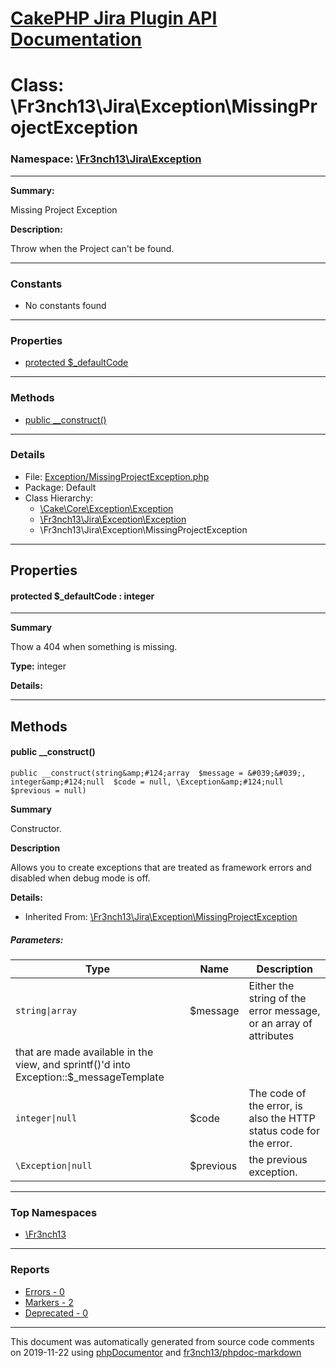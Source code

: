 # [CakePHP Jira Plugin API Documentation](../home.md)

# Class: \Fr3nch13\Jira\Exception\MissingProjectException
### Namespace: [\Fr3nch13\Jira\Exception](../namespaces/Fr3nch13.Jira.Exception.md)
---
**Summary:**

Missing Project Exception

**Description:**

Throw when the Project can't be found.

---
### Constants
* No constants found
---
### Properties
* [protected $_defaultCode](../classes/Fr3nch13.Jira.Exception.MissingProjectException.md#property__defaultCode)
---
### Methods
* [public __construct()](../classes/Fr3nch13.Jira.Exception.MissingProjectException.md#method___construct)
---
### Details
* File: [Exception/MissingProjectException.php](../files/Exception.MissingProjectException.md)
* Package: Default
* Class Hierarchy:  
  * [\Cake\Core\Exception\Exception]()
  * [\Fr3nch13\Jira\Exception\Exception](../classes/Fr3nch13.Jira.Exception.Exception.md)
  * \Fr3nch13\Jira\Exception\MissingProjectException
---
## Properties
<a name="property__defaultCode"></a>
#### protected $_defaultCode : integer
---
**Summary**

Thow a 404 when something is missing.

**Type:** integer

**Details:**



---
## Methods
<a name="method___construct" class="anchor"></a>
#### public __construct() 

```
public __construct(string&amp;#124;array  $message = &#039;&#039;, integer&amp;#124;null  $code = null, \Exception&amp;#124;null  $previous = null) 
```

**Summary**

Constructor.

**Description**

Allows you to create exceptions that are treated as framework errors and disabled
when debug mode is off.

**Details:**
* Inherited From: [\Fr3nch13\Jira\Exception\MissingProjectException](../classes/Fr3nch13.Jira.Exception.MissingProjectException.md)
##### Parameters:
| Type | Name | Description |
| ---- | ---- | ----------- |
| <code>string&#124;array</code> | $message  | Either the string of the error message, or an array of attributes
  that are made available in the view, and sprintf()'d into Exception::$_messageTemplate |
| <code>integer&#124;null</code> | $code  | The code of the error, is also the HTTP status code for the error. |
| <code>\Exception&#124;null</code> | $previous  | the previous exception. |





---

### Top Namespaces

* [\Fr3nch13](../namespaces/Fr3nch13.html.md)

---

### Reports
* [Errors - 0](../reports/errors.md)
* [Markers - 2](../reports/markers.md)
* [Deprecated - 0](../reports/deprecated.md)

---

This document was automatically generated from source code comments on 2019-11-22 using [phpDocumentor](http://www.phpdoc.org/) and [fr3nch13/phpdoc-markdown](https://github.com/fr3nch13/phpdoc-markdown)
